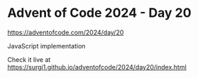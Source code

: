 # Advent of Code 2024 - Day 20

https://adventofcode.com/2024/day/20

JavaScript implementation

Check it live at https://surgi1.github.io/adventofcode/2024/day20/index.html
